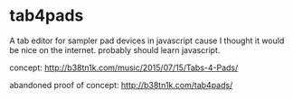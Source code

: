 # tab4pads
A tab editor for sampler pad devices in javascript cause I thought it would be nice on the internet. probably should learn javascript.


concept:
http://b38tn1k.com/music/2015/07/15/Tabs-4-Pads/

abandoned proof of concept:
http://b38tn1k.com/tab4pads/
